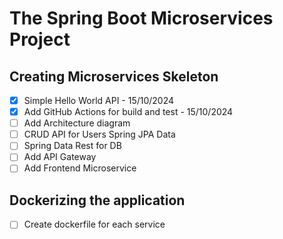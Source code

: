 # The Spring Boot Microservices Project

## Creating Microservices Skeleton
- [x] Simple Hello World API - 15/10/2024
- [x] Add GitHub Actions for build and test - 15/10/2024
- [ ] Add Architecture diagram
- [ ] CRUD API for Users Spring JPA Data
- [ ] Spring Data Rest for DB
- [ ] Add API Gateway
- [ ] Add Frontend Microservice

## Dockerizing the application
- [ ] Create dockerfile for each service

